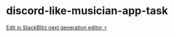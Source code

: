 # discord-like-musician-app-task

[Edit in StackBlitz next generation editor ⚡️](https://stackblitz.com/~/github.com/rookiejj/discord-like-musician-app-task)